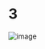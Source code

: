 # 3
![image](https://github.com/LeeMinGyu23/3/assets/117800561/6b3518ca-e254-42fd-84dc-dc3691c3fa0f)
